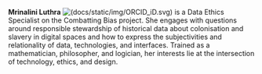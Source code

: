 **Mrinalini Luthra** ![(docs/static/img/ORCID_iD.svg)](https://orcid.org/0000-0001-5348-3673)
 is a Data Ethics Specialist on the Combatting Bias project. She engages with questions around responsible stewardship of historical data about colonisation and slavery in digital spaces and how to express the subjectivities and relationality of data, technologies, and interfaces. Trained as a mathematician, philosopher, and logician, her interests lie at the intersection of technology, ethics, and design.

